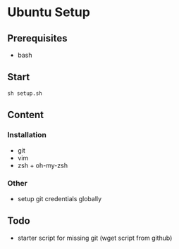 # Ubuntu Setup

## Prerequisites
* bash

## Start 
```
sh setup.sh
```

## Content
### Installation
* git
* vim
* zsh + oh-my-zsh

### Other
* setup git credentials globally

## Todo
* starter script for missing git (wget script from github)
